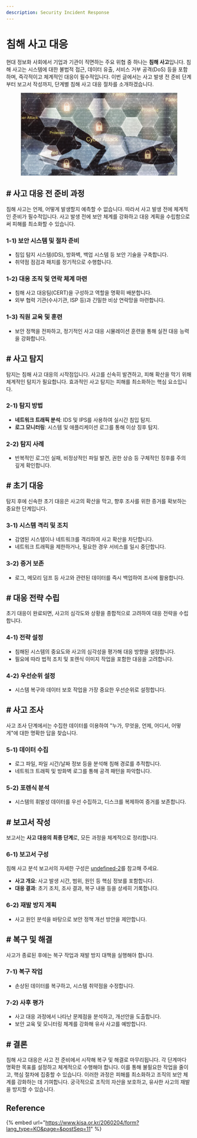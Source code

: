 ```yaml
---
description: Security Incident Response
---
```


# 침해 사고 대응

현대 정보화 사회에서 기업과 기관이 직면하는 주요 위협 중 하나는 **침해 사고**입니다. 침해 사고는 시스템에 대한 불법적 접근, 데이터 유출, 서비스 거부 공격(DoS) 등을 포함하며, 즉각적이고 체계적인 대응이 필수적입니다. 이번 글에서는 사고 발생 전 준비 단계부터 보고서 작성까지, 단계별 침해 사고 대응 절차를 소개하겠습니다.

<figure><img src="../.gitbook/assets/image (2).png" alt=""><figcaption></figcaption></figure>

## # 사고 대응 전 준비 과정

침해 사고는 언제, 어떻게 발생할지 예측할 수 없습니다. 따라서 사고 발생 전에 체계적인 준비가 필수적입니다. 사고 발생 전에 보안 체계를 강화하고 대응 계획을 수립함으로써 피해를 최소화할 수 있습니다.

### 1-1) 보안 시스템 및 절차 준비

* 침입 탐지 시스템(IDS), 방화벽, 백업 시스템 등 보안 기술을 구축합니다.
* 취약점 점검과 패치를 정기적으로 수행합니다.

### 1-2) 대응 조직 및 연락 체계 마련

* 침해 사고 대응팀(CERT)을 구성하고 역할을 명확히 배분합니다.
* 외부 협력 기관(수사기관, ISP 등)과 긴밀한 비상 연락망을 마련합니다.

### 1-3) 직원 교육 및 훈련

* 보안 정책을 전파하고, 정기적인 사고 대응 시뮬레이션 훈련을 통해 실전 대응 능력을 강화합니다.



## # 사고 탐지

탐지는 침해 사고 대응의 시작점입니다. 사고를 신속히 발견하고, 피해 확산을 막기 위해 체계적인 탐지가 필요합니다. 효과적인 사고 탐지는 피해를 최소화하는 핵심 요소입니다.&#x20;

### 2-1) 탐지 방법

* **네트워크 트래픽 분석**: IDS 및 IPS를 사용하여 실시간 침입 탐지.
* **로그 모니터링**: 시스템 및 애플리케이션 로그를 통해 이상 징후 탐지.

### 2-2) 탐지 사례

* 반복적인 로그인 실패, 비정상적인 파일 발견, 권한 상승 등 구체적인 징후를 주의 깊게 확인합니다.



## # 초기 대응

탐지 후에 신속한 초기 대응은 사고의 확산을 막고, 향후 조사를 위한 증거를 확보하는 중요한 단계입니다.

### 3-1) 시스템 격리 및 조치

* 감염된 시스템이나 네트워크를 격리하여 사고 확산을 차단합니다.
* 네트워크 트래픽을 제한하거나, 필요한 경우 서비스를 일시 중단합니다.

### 3-2) 증거 보존

* 로그, 메모리 덤프 등 사고와 관련된 데이터를 즉시 백업하여 조사에 활용합니다.



## # 대응 전략 수립

초기 대응이 완료되면, 사고의 심각도와 상황을 종합적으로 고려하여 대응 전략을 수립합니다.

### 4-1) 전략 설정

* 침해된 시스템의 중요도와 사고의 심각성을 평가해 대응 방향을 설정합니다.
* 필요에 따라 법적 조치 및 포렌식 이미지 작업을 포함한 대응을 고려합니다.

### 4-2) 우선순위 설정

* 시스템 복구와 데이터 보호 작업을 가장 중요한 우선순위로 설정합니다.



## # 사고 조사

사고 조사 단계에서는 수집한 데이터를 이용하여 "누가, 무엇을, 언제, 어디서, 어떻게"에 대한 명확한 답을 찾습니다.

### 5-1) 데이터 수집

* 로그 파일, 파일 시간/날짜 정보 등을 분석해 침해 경로를 추적합니다.
* 네트워크 트래픽 및 방화벽 로그를 통해 공격 패턴을 파악합니다.

### 5-2) 포렌식 분석

* 시스템의 휘발성 데이터를 우선 수집하고, 디스크를 복제하여 증거를 보존합니다.



## # 보고서 작성

보고서는 **사고 대응의 최종 단계**로, 모든 과정을 체계적으로 정리합니다.

### 6-1) 보고서 구성

침해 사고 분석 보고서의 자세한 구성은 [undefined-2](undefined-2/ "mention")를 참고해 주세요.

* **사고 개요**: 사고 발생 시간, 범위, 원인 등 핵심 정보를 포함합니다.
* **대응 결과**: 초기 조치, 조사 결과, 복구 내용 등을 상세히 기록합니다.

### 6-2) 재발 방지 계획

* 사고 원인 분석을 바탕으로 보안 정책 개선 방안을 제안합니다.



## # 복구 및 해결

사고가 종료된 후에는 복구 작업과 재발 방지 대책을 실행해야 합니다.

### 7-1) 복구 작업

* 손상된 데이터를 복구하고, 시스템 취약점을 수정합니다.

### 7-2) 사후 평가

* 사고 대응 과정에서 나타난 문제점을 분석하고, 개선안을 도출합니다.
* 보안 교육 및 모니터링 체계를 강화해 유사 사고를 예방합니다.



## # 결론

침해 사고 대응은 사고 전 준비에서 시작해 복구 및 해결로 마무리됩니다. 각 단계마다 명확한 목표를 설정하고 체계적으로 수행해야 합니다. 이를 통해 불필요한 작업을 줄이고, 핵심 절차에 집중할 수 있습니다. 이러한 과정은 피해를 최소화하고 조직의 보안 체계를 강화하는 데 기여합니다. 궁극적으로 조직의 자산을 보호하고, 유사한 사고의 재발을 방지할 수 있습니다.

## Reference

{% embed url="https://www.kisa.or.kr/2060204/form?lang_type=KO&page=&postSeq=11" %}
